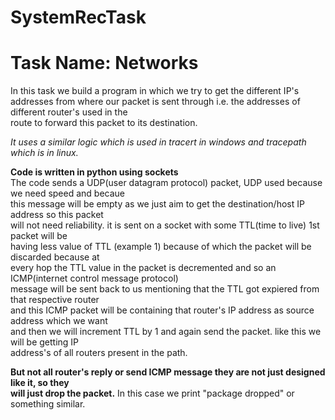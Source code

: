 # SystemRecTask
# Task Name: Networks

In this task we build a program in which we try to get the different IP's addresses from 
where our packet is sent through i.e. the addresses of different router's used in the  
route to forward this packet to its destination.  

*It uses a similar logic which is used in tracert in windows and tracepath which is in linux.*  

**Code is written in python using sockets**  
The code sends a UDP(user datagram protocol) packet, UDP used because we need speed and becaue  
this message will be empty as we just aim to get the destination/host IP address so this packet  
will not need reliability. it is sent on a socket with some TTL(time to live) 1st packet will be  
having less value of TTL (example 1) because of which the packet will be discarded because at  
every hop the TTL value in the packet is decremented and so an ICMP(internet control message protocol)  
message will be sent back to us mentioning that the TTL got expiered from that respective router  
and this ICMP packet will be containing that router's IP address as source address which we want  
and then we will increment TTL by 1 and again send the packet. like this we will be getting IP  
address's of all routers present in the path.

**But not all router's reply or send ICMP message they are not just designed like it, so they  
will just drop the packet.** In this case we print "package dropped" or something similar.
